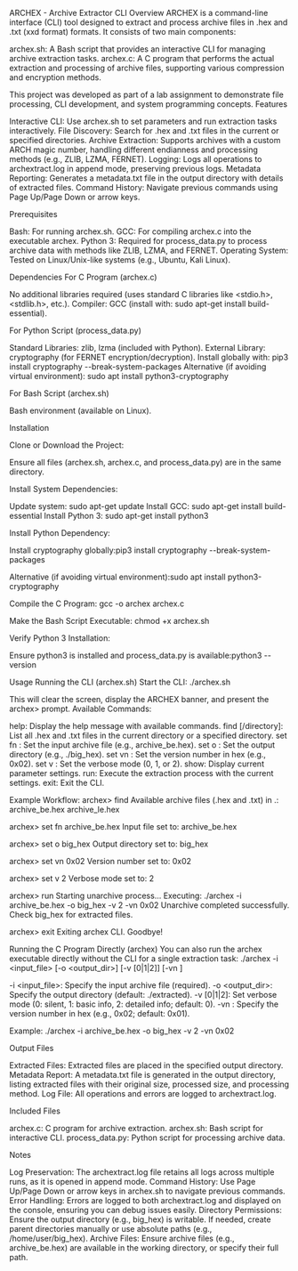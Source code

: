 ARCHEX - Archive Extractor CLI
Overview
ARCHEX is a command-line interface (CLI) tool designed to extract and process archive files in .hex and .txt (xxd format) formats. It consists of two main components:

archex.sh: A Bash script that provides an interactive CLI for managing archive extraction tasks.
archex.c: A C program that performs the actual extraction and processing of archive files, supporting various compression and encryption methods.

This project was developed as part of a lab assignment to demonstrate file processing, CLI development, and system programming concepts.
Features

Interactive CLI: Use archex.sh to set parameters and run extraction tasks interactively.
File Discovery: Search for .hex and .txt files in the current or specified directories.
Archive Extraction: Supports archives with a custom ARCH magic number, handling different endianness and processing methods (e.g., ZLIB, LZMA, FERNET).
Logging: Logs all operations to archextract.log in append mode, preserving previous logs.
Metadata Reporting: Generates a metadata.txt file in the output directory with details of extracted files.
Command History: Navigate previous commands using Page Up/Page Down or arrow keys.

Prerequisites

Bash: For running archex.sh.
GCC: For compiling archex.c into the executable archex.
Python 3: Required for process_data.py to process archive data with methods like ZLIB, LZMA, and FERNET.
Operating System: Tested on Linux/Unix-like systems (e.g., Ubuntu, Kali Linux).

Dependencies
For C Program (archex.c)

No additional libraries required (uses standard C libraries like <stdio.h>, <stdlib.h>, etc.).
Compiler: GCC (install with: sudo apt-get install build-essential).


For Python Script (process_data.py)

Standard Libraries: zlib, lzma (included with Python).
External Library: cryptography (for FERNET encryption/decryption).
Install globally with: pip3 install cryptography --break-system-packages
Alternative (if avoiding virtual environment): sudo apt install python3-cryptography



For Bash Script (archex.sh)

Bash environment (available on Linux).


Installation

Clone or Download the Project:

Ensure all files (archex.sh, archex.c, and process_data.py) are in the same directory.


Install System Dependencies:

Update system: sudo apt-get update
Install GCC: sudo apt-get install build-essential
Install Python 3: sudo apt-get install python3


Install Python Dependency:

Install cryptography globally:pip3 install cryptography --break-system-packages


Alternative (if avoiding virtual environment):sudo apt install python3-cryptography




Compile the C Program:
gcc -o archex archex.c


Make the Bash Script Executable:
chmod +x archex.sh


Verify Python 3 Installation:

Ensure python3 is installed and process_data.py is available:python3 --version





Usage
Running the CLI (archex.sh)
Start the CLI:
./archex.sh

This will clear the screen, display the ARCHEX banner, and present the archex> prompt.
Available Commands:

help: Display the help message with available commands.
find [/directory]: List all .hex and .txt files in the current directory or a specified directory.
set fn <filename>: Set the input archive file (e.g., archive_be.hex).
set o <directory>: Set the output directory (e.g., ./big_hex).
set vn <version>: Set the version number in hex (e.g., 0x02).
set v <mode>: Set the verbose mode (0, 1, or 2).
show: Display current parameter settings.
run: Execute the extraction process with the current settings.
exit: Exit the CLI.

Example Workflow:
archex> find
Available archive files (.hex and .txt) in .:
archive_be.hex
archive_le.hex

archex> set fn archive_be.hex
Input file set to: archive_be.hex

archex> set o big_hex
Output directory set to: big_hex

archex> set vn 0x02
Version number set to: 0x02

archex> set v 2
Verbose mode set to: 2

archex> run
Starting unarchive process...
Executing: ./archex -i archive_be.hex -o big_hex -v 2 -vn 0x02
Unarchive completed successfully. Check big_hex for extracted files.

archex> exit
Exiting archex CLI. Goodbye!

Running the C Program Directly (archex)
You can also run the archex executable directly without the CLI for a single extraction task:
./archex -i <input_file> [-o <output_dir>] [-v [0|1|2]] [-vn <version>]


-i <input_file>: Specify the input archive file (required).
-o <output_dir>: Specify the output directory (default: ./extracted).
-v [0|1|2]: Set verbose mode (0: silent, 1: basic info, 2: detailed info; default: 0).
-vn <version>: Specify the version number in hex (e.g., 0x02; default: 0x01).

Example:
./archex -i archive_be.hex -o big_hex -v 2 -vn 0x02

Output Files

Extracted Files: Extracted files are placed in the specified output directory.
Metadata Report: A metadata.txt file is generated in the output directory, listing extracted files with their original size, processed size, and processing method.
Log File: All operations and errors are logged to archextract.log.

Included Files

archex.c: C program for archive extraction.
archex.sh: Bash script for interactive CLI.
process_data.py: Python script for processing archive data.

Notes

Log Preservation: The archextract.log file retains all logs across multiple runs, as it is opened in append mode.
Command History: Use Page Up/Page Down or arrow keys in archex.sh to navigate previous commands.
Error Handling: Errors are logged to both archextract.log and displayed on the console, ensuring you can debug issues easily.
Directory Permissions: Ensure the output directory (e.g., big_hex) is writable. If needed, create parent directories manually or use absolute paths (e.g., /home/user/big_hex).
Archive Files: Ensure archive files (e.g., archive_be.hex) are available in the working directory, or specify their full path.

